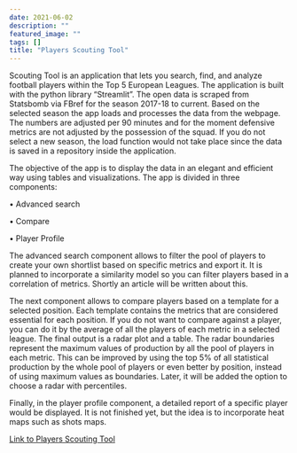 ```yaml
---
date: 2021-06-02
description: ""
featured_image: ""
tags: []
title: "Players Scouting Tool"
---
```


Scouting Tool is an application that lets you search, find, and analyze football players within the Top 5 European Leagues. The application is built with the python library “Streamlit”. The open data is scraped from Statsbomb via FBref for the season 2017-18 to current. Based on the selected season the app loads and processes the data from the webpage. The numbers are adjusted per 90 minutes and for the moment defensive metrics are not adjusted by the possession of the squad. If you do not select a new season, the load function would not take place since the data is saved in a repository inside the application. 

The objective of the app is to display the data in an elegant and efficient way using tables and visualizations. The app is divided in three components:


•   Advanced search

•   Compare

•   Player Profile

The advanced search component allows to filter the pool of players to create your own shortlist based on specific metrics and export it. It is planned to incorporate a similarity model so you can filter players based in a correlation of metrics. Shortly an article will be written about this. 

The next component allows to compare players based on a template for a selected position. Each template contains the metrics that are considered essential for each position. If you do not want to compare against a player, you can do it by the average of all the players of each metric in a selected league. The final output is a radar plot and a table. The radar boundaries represent the maximum values of production by all the pool of players in each metric. This can be improved by using the top 5% of all statistical production by the whole pool of players or even better by position, instead of using maximum values as boundaries. Later, it will be added the option to choose a radar with percentiles.

Finally, in the player profile component, a detailed report of a specific player would be displayed. It is not finished yet, but the idea is to incorporate heat maps such as shots maps. 

[Link to Players Scouting Tool](https://player-scout-tool.herokuapp.com/)